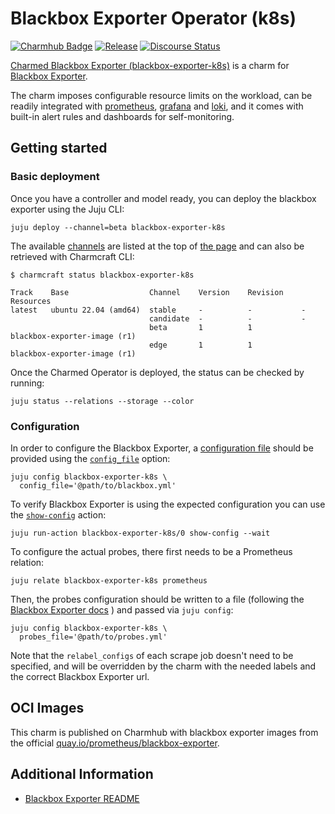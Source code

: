 # Blackbox Exporter Operator (k8s)
[![Charmhub Badge](https://charmhub.io/blackbox-exporter-k8s/badge.svg)](https://charmhub.io/blackbox-exporter-k8s)
[![Release](https://github.com/canonical/blackbox-exporter-k8s-operator/actions/workflows/release.yaml/badge.svg)](https://github.com/canonical/blackbox-exporter-k8s-operator/actions/workflows/release.yaml)
[![Discourse Status](https://img.shields.io/discourse/status?server=https%3A%2F%2Fdiscourse.charmhub.io&style=flat&label=CharmHub%20Discourse)](https://discourse.charmhub.io)

[Charmed Blackbox Exporter (blackbox-exporter-k8s)][Blackbox Exporter operator] is a charm for
[Blackbox Exporter].

The charm imposes configurable resource limits on the workload, can be readily
integrated with [prometheus][Prometheus operator], [grafana][Grafana operator]
and [loki][Loki operator], and it comes with built-in alert rules and dashboards for
self-monitoring.

[Blackbox Exporter]: https://github.com/prometheus/blackbox_exporter
[Grafana operator]: https://charmhub.io/grafana-k8s
[Loki operator]: https://charmhub.io/loki-k8s
[Prometheus operator]: https://charmhub.io/prometheus-k8s
[Blackbox Exporter operator]: https://charmhub.io/blackbox-exporter-k8s


## Getting started

### Basic deployment

Once you have a controller and model ready, you can deploy the blackbox exporter
using the Juju CLI:

```shell
juju deploy --channel=beta blackbox-exporter-k8s
```

The available [channels](https://snapcraft.io/docs/channels) are listed at the top
of [the page](https://charmhub.io/blackbox-exporter-k8s) and can also be retrieved with
Charmcraft CLI:

```shell
$ charmcraft status blackbox-exporter-k8s

Track    Base                  Channel    Version    Revision    Resources
latest   ubuntu 22.04 (amd64)  stable     -          -           -
                               candidate  -          -           -
                               beta       1          1           blackbox-exporter-image (r1)
                               edge       1          1           blackbox-exporter-image (r1)
```

Once the Charmed Operator is deployed, the status can be checked by running:

```shell
juju status --relations --storage --color
```


### Configuration

In order to configure the Blackbox Exporter, a [configuration file](https://github.com/prometheus/blackbox_exporter/blob/master/CONFIGURATION.md)
should be provided using the
[`config_file`](https://charmhub.io/blackbox-exporter-k8s/conigure#config_file) option:

```shell
juju config blackbox-exporter-k8s \
  config_file='@path/to/blackbox.yml'
```

To verify Blackbox Exporter is using the expected configuration you can use the
[`show-config`](https://charmhub.io/blackbox-exporter-k8s/actions#show-config) action:

```shell
juju run-action blackbox-exporter-k8s/0 show-config --wait
```

To configure the actual probes, there first needs to be a Prometheus relation:

```shell
juju relate blackbox-exporter-k8s prometheus
```

Then, the probes configuration should be written to a file (following the 
[Blackbox Exporter docs](https://github.com/prometheus/blackbox_exporter#prometheus-configuration)
) and passed via `juju config`:

```shell
juju config blackbox-exporter-k8s \
  probes_file='@path/to/probes.yml'
```

Note that the `relabel_configs` of each scrape job doesn't need to be specified, and will be 
overridden by the charm with the needed labels and the correct Blackbox Exporter url.

## OCI Images
This charm is published on Charmhub with blackbox exporter images from
the official [quay.io/prometheus/blackbox-exporter].

[quay.io/prometheus/blackbox-exporter]: https://quay.io/repository/prometheus/blackbox-exporter?tab=tags

## Additional Information
- [Blackbox Exporter README](https://github.com/prometheus/blackbox-exporter)
